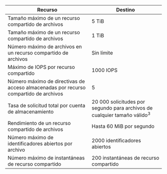 | Recurso | Destino |
|----------|---------------|
| Tamaño máximo de un recurso compartido de archivos | 5 TiB |
| Tamaño máximo de un recurso compartido de archivos | 1 TiB |
| Número máximo de archivos en un recurso compartido de archivos | Sin límite |
| Máximo de IOPS por recurso compartido | 1000 IOPS |
| Número máximo de directivas de acceso almacenadas por recurso compartido de archivos | 5 |
| Tasa de solicitud total por cuenta de almacenamiento | 20 000 solicitudes por segundo para archivos de cualquier tamaño válido<sup>3</sup> |
| Rendimiento de un recurso compartido de archivos | Hasta 60 MiB por segundo |
| Número máximo de identificadores abiertos por archivo | 2000 identificadores abiertos |
| Número máximo de instantáneas de recurso compartido | 200 instantáneas de recurso compartido |